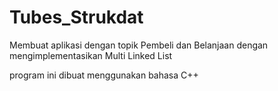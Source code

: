 # Tubes_Strukdat
Membuat aplikasi dengan topik Pembeli dan Belanjaan dengan mengimplementasikan Multi Linked List

program ini dibuat menggunakan bahasa C++
